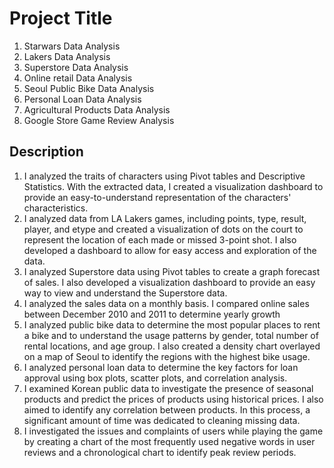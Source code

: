 # Project Title

1. Starwars Data Analysis
2. Lakers Data Analysis
3. Superstore Data Analysis
4. Online retail Data Analysis
5. Seoul Public Bike Data Analysis
6. Personal Loan Data Analysis
7. Agricultural Products Data Analysis
8. Google Store Game Review Analysis

## Description

1. I analyzed the traits of characters using Pivot tables and Descriptive Statistics. With the extracted data, I created a visualization dashboard to provide an easy-to-understand representation of the characters' characteristics.
2. I analyzed data from LA Lakers games, including points, type, result, player, and etype and created a visualization of dots on the court to represent the location of each made or missed 3-point shot. I also developed a dashboard to allow for easy access and exploration of the data.
3. I analyzed Superstore data using Pivot tables to create a graph forecast of sales. I also developed a visualization dashboard to provide an easy way to view and understand the Superstore data.
4. I analyzed the sales data on a monthly basis. I compared online sales between December 2010 and 2011 to determine yearly growth 
5. I analyzed public bike data to determine the most popular places to rent a bike and to understand the usage patterns by gender, total number of rental locations, and age group. I also created a density chart overlayed on a map of Seoul to identify the regions with the highest bike usage.
6. I analyzed personal loan data to determine the key factors for loan approval using box plots, scatter plots, and correlation analysis.
7. I examined Korean public data to investigate the presence of seasonal products and predict the prices of products using historical prices. I also aimed to identify any correlation between products. In this process, a significant amount of time was dedicated to cleaning missing data. 
8. I investigated the issues and complaints of users while playing the game by creating a chart of the most frequently used negative words in user reviews and a chronological chart to identify peak review periods.

